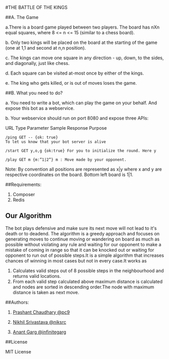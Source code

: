 #THE BATTLE OF THE KINGS

##A. The Game

a.There is a board game played between two players. The board has nXn equal 
squares, where 8 <= n <= 15  (similar to a chess board). 

b. Only two kings will be placed on the board at the starting of the game (one at 1,1 
and second at n,n position). 

c. The kings can move one square in any direction - up, down, to the sides, and 
diagonally, just like chess. 

d. Each square can be visited at-most once by either of the kings.

e. The king who gets killed, or is out of moves loses the game.

##B. What you need to do?

a. You need to write a bot, which can play the game on your behalf. And expose this bot as a webservice.

b. Your webservice should run on port 8080 and expose three APIs:

URL Type Parameter Sample Response Purpose 

````
/ping GET -- {ok: true} 
To let us know that your bot server is alive 
````
````
/start GET y,o,g {ok:true} For you to initialize the round. Here y 
````
````
/play GET m {m:”1|2”} m : Move made by your opponent.
````

Note: By convention all positions are represented as x|y where x and y are respective 
coordinates on the board. Bottom left board is 1|1.


##Requirements:

1. Composer
2. Redis


## Our Algorithm

The bot plays defensive and make sure its next move will not lead to it's death or to deadend. The algorithm is a greedy approach and focuses on generating moves to continue moving or wandering on board as much as possible without violating any rule and waiting for our opponent to make a mistake of coming in range so that it can be knocked out or waiting for opponent to run out of possible steps.It is a simple algorithm that increases chances of winning in most cases but not in every case.It works as

1. Calculates valid steps out of 8 possible steps in the neighbourhood and returns valid locations.
2. From each valid step calculated above maximum distance is calculated and nodes are sorted in descending order.The node with maximum distance is taken as next move.   

##Authors:

1. [Prashant Chaudhary @pc9](http://github.com/pc9)

2. [Nikhil Srivastava @niksrc](http://github.com/niksrc)

3. [Anant Garg @infinitegarg](http://github.com/infinitegarg)


##License

MIT License